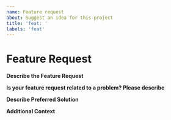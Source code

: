 ```yaml
---
name: Feature request
about: Suggest an idea for this project
title: 'feat: '
labels: 'feat'
---
```


# Feature Request

**Describe the Feature Request**
<!-- A clear and concise description of what the feature request is. Please include if your feature request is related to a problem -->

**Is your feature request related to a problem? Please describe**
<!-- Problems related that made you consider this feature request -->

**Describe Preferred Solution**
<!-- A clear and concise description of what you want to happen and alternatives -->

**Additional Context**
<!-- List any other information that is relevant to your issue. Stack traces, related issues, suggestions on how to add, use case, Stack Overflow links, forum links, screenshots, OS if applicable, etc. -->